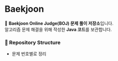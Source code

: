 # Baekjoon

🚀 **Baekjoon Online Judge(BOJ) 문제 풀이 저장소**입니다.  
알고리즘 문제 해결을 위해 작성한 **Java 코드**를 보관합니다.

### 📂 Repository Structure
- 문제 번호별로 정리  
